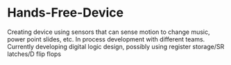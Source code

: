 Hands-Free-Device
=================

Creating device using sensors that can sense motion to change music, power point slides, etc.
In process development with different teams.
Currently developing digital logic design, possibly using register storage/SR latches/D flip flops
